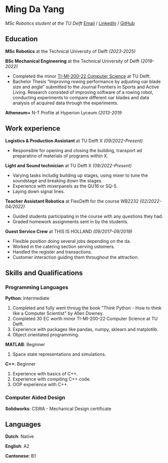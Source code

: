 # Ming Da Yang
*MSc Robotics student at the TU Delft*
[Email](mailto:mdyang2000@gmail.com) / [LinkedIn](www.linkedin.com/in/mingdayang) / [GitHub](https://github.com/CuddlyWarmth)

## Education 
**MSc Robotics** at the Technical University of Delft *(2023-2025)*

**BSc Mechanical Engineering** at the Technical University of Delft *(2019-2022)*
- Completed the minor [TI-MI-200-22 Computer Science](https://studiegids.tudelft.nl/a101_displayProgram.do?program_tree_id=28512) at TU Delft.
- Bachelor Thesis “Improving rowing performance by adjusting oar blade size and angle” submitted to the Journal Frontiers in Sports and Active Living. Research consisted of improving software of a rowing robot, conducting experiments to compare different oar blades and data analysis of acquired data through the experiments.

**Atheneum+** N-T Profile at Hyperion Lyceum *(2013-2019*

## Work experience
**Logistics & Production Assistant** at TU Delft X *(09/2022-Present)*
- Responsible for opening and closing the building, transport ad preparatino of materials of programs within X.

**Light and Sound technician** at TU Delft X *(09/2022-Present)*
- Varying tasks includig building up stages, using mixer to tune the soundstage and breaking down the stages.
- Experience with mixerpanels as the QU16 or SQ-5.
- Laying down signal lines.

**Teacher Assistant Robotica** at FlexDelft for the course WB2232 *(02/2022-04/2022)*
- Guided students participating in the course with any questions they had.
- Graded homework assignments sent in by the students.

**Guest Service Crew** at THIS IS HOLLAND *(09/2017-09/2019)*
- Flexible position doing several jobs depending on the da.
- Worked in the catering section serving ustomers.
- Handled the register and transactions.
- Customer interaction guiding them throughout the attraction.

## Skills and Qualifications
### Programming Languages
**Python**: Intermediate
1. Completed and fully went throug the book "Think Python - How to think like a Computer Scientist" by Allen Downey.
2. Completed 30 EC worth minor TI-MI-200-22 Computer Science at TU Delft.
3. Experience with packages like pandas, numpy, sklearn and matplotlib.
4. Object orientated programming.

**MATLAB**: Beginner
1. Space state representations and simulations.

**C++**: Beginner
1. Experience with basics of C++.
2. Experience with compiling C++ code.
3. OOP experience with C++.

### Computer Aided Design
**Solidworks**: CSWA - Mechanical Design certificate


## Languages
**Dutch**: Native

**English**: A2

**Cantonese**: B1
